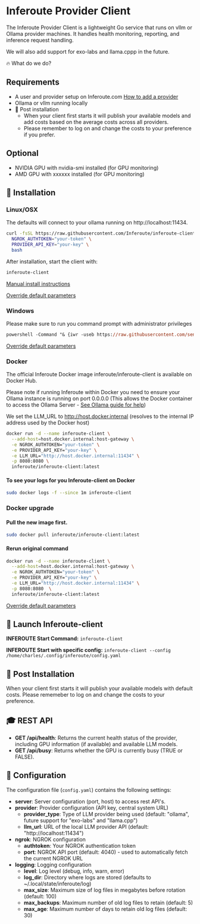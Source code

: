 # Inferoute Provider Client

The Inferoute Provider Client is a lightweight Go service that runs on vllm or Ollama provider machines. It handles health monitoring, reporting, and inference request handling.


We will also add support for exo-labs and llama.cppp in the future. 

🔥 What do we do?







## Requirements

- A user and provider setup on Inferoute.com [How to add a provider](https://github.com/inferoute/inferoute-client/blob/main/docs/provider.md) 
- Ollama or vllm running locally
- 🚨 Post installation 
    - When your client first starts it will publish your available models and add costs based on the average costs across all providers. 
    - Please remember to log on and change the costs to your preference if you prefer.

## Optional
- NVIDIA GPU with nvidia-smi installed (for GPU monitoring)
- AMD GPU with xxxxxx installed (for GPU monitoring)


## 💾 Installation

### Linux/OSX

The defaults will connect to your ollama running on http://localhost:11434.

```bash
curl -fsSL https://raw.githubusercontent.com/Inferoute/inferoute-client/main/scripts/install.sh | \
  NGROK_AUTHTOKEN="your-token" \
  PROVIDER_API_KEY="your-key" \
  bash
```


After installation, start the client with:
```bash
inferoute-client 
```

[Manual install instructions](https://github.com/inferoute/inferoute-client/blob/main/docs/linux.md)

[Override default parameters](https://github.com/inferoute/inferoute-client/blob/main/docs/override.md)

### Windows

Please make sure to run you command prompt with administrator privileges

```ps
powershell -Command "& {iwr -useb https://raw.githubusercontent.com/sentnl/inferoute-client/main/scripts/windows-install.bat -OutFile windows-install.bat}" && windows-install.bat
```
[Override default parameters](https://github.com/inferoute/inferoute-client/blob/main/docs/override.md)

### Docker

The official Inferoute Docker image inferoute/inferoute-client is available on Docker Hub. 

Please note if running Inferoute within Docker you need to ensure your Ollama instance is running on port 0.0.0.0 (This allows the Docker container to access the Ollama Server - [See Ollama guide for help](https://github.com/inferoute/inferoute-client/blob/main/docs/ollama.md))

We set the LLM_URL to http://host.docker.internal (resolves to the internal IP address used by the Docker host)


```bash
docker run -d --name inferoute-client \
  --add-host=host.docker.internal:host-gateway \
  -e NGROK_AUTHTOKEN="your-token" \
  -e PROVIDER_API_KEY="your-key" \
  -e LLM_URL="http://host.docker.internal:11434" \
  -p 8080:8080 \
  inferoute/inferoute-client:latest
```

#### To see your logs for you Inferoute-client on Docker 

```bash
sudo docker logs -f --since 1m inferoute-client 
```

### Docker upgrade

####  Pull the new image first.

```bash
sudo docker pull inferoute/inferoute-client:latest
```

#### Rerun original command 

```bash
docker run -d --name inferoute-client \
  --add-host=host.docker.internal:host-gateway \
  -e NGROK_AUTHTOKEN="your-token" \
  -e PROVIDER_API_KEY="your-key" \
  -e LLM_URL="http://host.docker.internal:11434" \
  -p 8080:8080  \
  inferoute/inferoute-client:latest
```


[Override default parameters](https://github.com/inferoute/inferoute-client/blob/main/docs/override.md)

## 🚀 Launch Inferoute-client 

**INFEROUTE Start Command:**
`inferoute-client`

**INFEROUTE Start with specific config:**
`inferoute-client --config /home/charles/.config/inferoute/config.yaml`


## 💾 Post Installation

When your client first starts it will publish your available models with default costs. 
Please rememeber to log on and change the costs to your preference.

## 🎓 REST API 

- **GET /api/health**: Returns the current health status of the provider, including GPU information (if available) and available LLM models.
- **GET /api/busy**: Returns whether the GPU is currently busy (TRUE or FALSE).


## 📝 Configuration

The configuration file (`config.yaml`) contains the following settings:

- **server**: Server configuration (port, host) to access rest API's. 
- **provider**: Provider configuration (API key, central system URL)
  - **provider_type**: Type of LLM provider being used (default: "ollama", future support for "exo-labs" and "llama.cpp")
  - **llm_url**: URL of the local LLM provider API (default: "http://localhost:11434")
- **ngrok**: NGROK configuration
  - **authtoken**: Your NGROK authentication token
  - **port**: NGROK API port (default: 4040) - used to automatically fetch the current NGROK URL
- **logging**: Logging configuration
  - **level**: Log level (debug, info, warn, error)
  - **log_dir**: Directory where logs are stored (defaults to ~/.local/state/inferoute/log)
  - **max_size**: Maximum size of log files in megabytes before rotation (default: 100)
  - **max_backups**: Maximum number of old log files to retain (default: 5)
  - **max_age**: Maximum number of days to retain old log files (default: 30)




